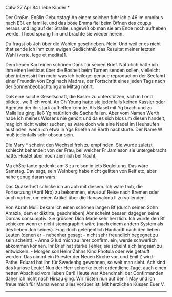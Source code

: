  Calw 27 Apr 84
Liebe Kinder <Marie>*

Der Großm. Enßlin Geburtstag! An einem solchen fuhr ich a 46 im omnibus nach Eßl. en famille, und das böse Emma fiel beim Öffnen des coup‚s heraus und lag auf der Straße, ungewiß ob man sie am Ende noch aufheben werde. Theod sprang hin und brachte sie wieder herein.

Du fragst ob Joh über die Wahlen geschrieben. Nein. Und weil er es nicht that sende ich ihm zum ewigen Gedächtniß das Resultat meiner letzten Wahl (verte, lege et medita)1.

Dem lieben Karl einen schönen Dank für seinen Brief. Natürlich hätte ich ihm einen leviticus über die Bosheit beim Turnen senden sollen, vielleicht aber interessirt ihn mehr was ich beilege: genaue reproduction der Seefahrt einer Freundin von Engl nach Madras, der Fortschritt eines jeden Tags nach der Sonnenbeobachtung am Mittag notirt.

Daß eine solche Gesellschaft, die Basler zu unterstützen, sich in Lond bildete, weiß ich wohl. An Ch Young hatte sie jedenfalls keinen Kassier oder Agenten der ihr stark aufhelfen konnte. Als Basel mit Yg brach und zu Mallalieu ging, ließ Yg natürlich die Sache fallen. Aber vom Namen Werth habe ich meines Wissens nie gehört und da es sich blos um diesen handelt, mag ich nicht weiter suchen; es wäre doch wie eine Nadel im Heuhaufen ausfinden, wenn ich etwa in Ygs Briefen an Barth nachstürte. Der Name W muß jedenfalls sehr obscur sein.

Die Mary <Dobbie>* scheint den Wechsel froh zu empfinden. Sie wurde zuletzt schlecht behandelt von der Frau, bei welcher Fr Jamieson sie untergebracht hatte. Hustet aber noch ziemlich bei Nacht.

Ma chŠre tante gedenkt am 3 zu reisen in jets Begleitung. Das wäre Samstag. Dav sagt, sein Weinberg habe nicht gelitten von Reif etc, aber nahe genug daran wars.

Das Quäkerheft schicke ich an Joh mit diesem. Ich wäre froh, die Fortsetzung (April Nro) zu bekommen, etwa auf Reise nach Bremen oder auch vorher, um einen Artikel über die Ranawalona II zu vollenden.

Von Abrah Mulil bekam ich einen schönen langen Bf (durch seinen Sohn Amazia, dem er diktirte, geschrieben) Abr scheint besser, dagegen seine Dorcas consumptiv. Sie grüssen Dich Marie sehr herzlich. Ich würde den Bf schicken wenn er nicht stenographirt wäre (nach einem andern System als des lieben Joh seines). Frag doch gelegentlich Hanhardt nach den lieben Leuten (denen er - nebenher gesagt - nicht sehr freundlich begegnet zu sein scheint). - Anna G lud mich zu ihrer confirm. ein, werde schwerlich abkommen können. Ihr Brief hat starke Fehler, sie scheint sich langsam zu entwickeln. - Morgen soll Heinr Zahns Kind Photula oder wie getauft werden. Das nimmt ein Priester der Neuen Kirche vor, und Emil Z wird - Pathe. Eduard hat ihn für Swedenbg gewonnen, so weit man sieht. Ach sind das kuriose Leute! 
Nun der Herr schenke euch ordentliche Tage, auch einen netten Abschied vom lieben Carl! Heute war Abendmahl der Confirmanden daher ich nicht nach Hirsau ging. Wir rüsten nun auf den 1 May und ich freue mich für Mama wenns alles vorüber ist. Mit herzlichen Küssen
 Euer V.
_____________
